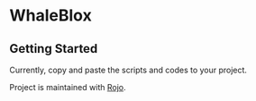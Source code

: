# WhaleBlox

## Getting Started

Currently, copy and paste the scripts and codes to your project.

Project is maintained with [Rojo](https://github.com/rojo-rbx/rojo).